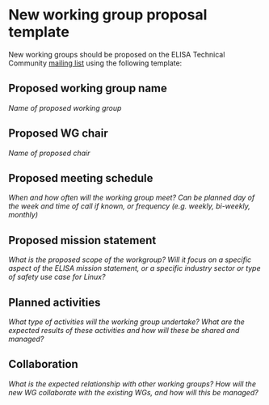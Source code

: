 # New working group proposal template

New working groups should be proposed on the ELISA Technical Community
[mailing list](https://lists.elisa.tech/g/devel) using the following template:

Proposed working group name
---------------------------

*Name of proposed working group*

Proposed WG chair
-----------------

*Name of proposed chair*

Proposed meeting schedule
-------------------------

*When and how often will the working group meet? Can be planned day of the week
and time of call if known, or frequency (e.g. weekly, bi-weekly, monthly)*

Proposed mission statement
--------------------------

*What is the proposed scope of the workgroup? Will it focus on a specific aspect
of the ELISA mission statement, or a specific industry sector or type of safety
use case for Linux?*

Planned activities
------------------

*What type of activities will the working group undertake? What are the expected
results of these activities and how will these be shared and managed?*

Collaboration
-------------

*What is the expected relationship with other working groups? How will the new
WG collaborate with the existing WGs, and how will this be managed?*
